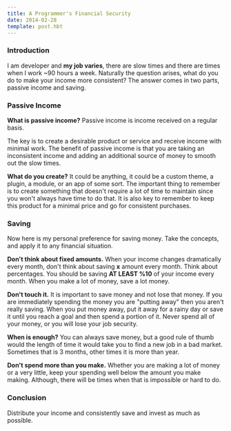 ```yaml
---
title: A Programmer's Financial Security
date: 2014-02-28
template: post.hbt
---
```


### Introduction

I am developer and **my job varies**, there are slow times and there are times when I work ~90 hours a week. Naturally the question arises, what do you do to make your income more consistent? The answer comes in two parts, passive income and saving.

### Passive Income

**What is passive income?** Passive income is income received on a regular basis.

The key is to create a desirable product or service and receive income with minimal work. The benefit of passive income is that you are taking an inconsistent income and adding an additional source of money to smooth out the slow times.

**What do you create?** It could be anything, it could be a custom theme, a plugin, a module, or an app of some sort. The important thing to remember is to create something that doesn't require a lot of time to maintain since you won't always have time to do that. It is also key to remember to keep this product for a minimal price and go for consistent purchases.

### Saving

Now here is my personal preference for saving money. Take the concepts, and apply it to any financial situation.

**Don't think about fixed amounts.** When your income changes dramatically every month, don't think about saving **x** amount every month. Think about percentages. You should be saving **AT LEAST %10** of your income every month. When you make a lot of money, save a lot money.

**Don't touch it.** It is important to save money and not lose that money. If you are immediately spending the money you are "putting away" then you aren't really saving. When you put money away, put it away for a rainy day or save it until you reach a goal and then spend a portion of it. Never spend all of your money, or you will lose your job security.

**When is enough?** You can always save money, but a good rule of thumb would the length of time it would take you to find a new job in a bad market. Sometimes that is 3 months, other times it is more than year.

**Don't spend more than you make.** Whether you are making a lot of money or a very little, keep your spending well below the amount you make making. Although, there will be times when that is impossible or hard to do.

### Conclusion

Distribute your income and consistently save and invest as much as possible.
